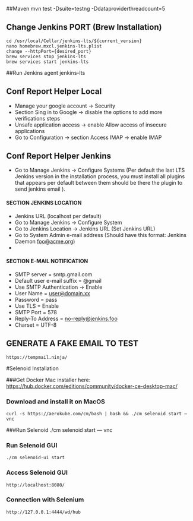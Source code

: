 
##Maven 
    mvn test -Dsuite=testng -Ddataproviderthreadcount=5

## Change Jenkins PORT (Brew Installation)
    cd /usr/local/Cellar/jenkins-lts/${current_version}
    nano homebrew.mxcl.jenkins-lts.plist
    change --httpPort={desired_port}
    brew services stop jenkins-lts
    brew services start jenkins-lts

##Run Jenkins agent
    jenkins-lts

## Conf Report Helper Local
 - Manage your google account -> Security
 - Section Sing in to Google -> disable the options to add more verifications steps
 - Unsafe application access -> enable Allow access of insecure applications
 - Go to Configuration -> section Access IMAP -> enable IMAP

## Conf Report Helper Jenkins
- Go to Manage Jenkins -> Configure Systems 
  (Per default the last LTS Jenkins version in the installation process, you must install all plugins that appears per default between them
should be there the plugin to send jenkins email ).
  
#### SECTION JENKINS LOCATION 
- Jenkins URL  (localhost per default)
- Go to Manage Jenkins -> Configure System
- Go to Jenkins Location -> Jenkins URL (Set Jenkins URL)
- Go to System Admin e-mail address  (Should have this format: Jenkins Daemon <foo@acme.org>)
-
#### SECTION E-MAIL NOTIFICATION
- SMTP server =  smtp.gmail.com
- Default user e-mail suffix = @gmail
- Use SMTP Authentication -> Enable
- User Name = user@domain.xx
- Password = pass
- Use TLS = Enable
- SMTP Port = 578
- Reply-To Address = no-reply@jenkins.foo
- Charset = UTF-8

## GENERATE A FAKE EMAIL TO TEST 
    https://tempmail.ninja/


#Selenoid Installation

###Get Docker Mac installer here:
    https://hub.docker.com/editions/community/docker-ce-desktop-mac/

### Download and install it on MacOS
    curl -s https://aerokube.com/cm/bash | bash && ./cm selenoid start — vnc
    
###Run Selenoid
    ./cm selenoid start — vnc
    
### Run Selenoid GUI
    ./cm selenoid-ui start


### Access Selenoid GUI
    http://localhost:8080/

### Connection with Selenium
    http://127.0.0.1:4444/wd/hub